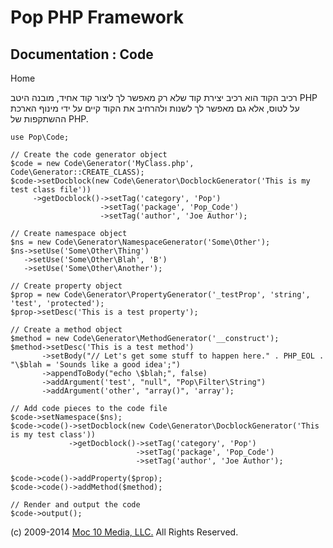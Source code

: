 Pop PHP Framework
=================

Documentation : Code
--------------------

Home

רכיב הקוד הוא רכיב יצירת קוד שלא רק מאפשר לך ליצור קוד אחיד, מובנה היטב
PHP על לטוס, אלא גם מאפשר לך לשנות ולהרחיב את הקוד קיים על ידי מינוף
הארכת ההשתקפות של PHP.

    use Pop\Code;

    // Create the code generator object
    $code = new Code\Generator('MyClass.php', Code\Generator::CREATE_CLASS);
    $code->setDocblock(new Code\Generator\DocblockGenerator('This is my test class file'))
         ->getDocblock()->setTag('category', 'Pop')
                        ->setTag('package', 'Pop_Code')
                        ->setTag('author', 'Joe Author');

    // Create namespace object
    $ns = new Code\Generator\NamespaceGenerator('Some\Other');
    $ns->setUse('Some\Other\Thing')
       ->setUse('Some\Other\Blah', 'B')
       ->setUse('Some\Other\Another');

    // Create property object
    $prop = new Code\Generator\PropertyGenerator('_testProp', 'string', 'test', 'protected');
    $prop->setDesc('This is a test property');

    // Create a method object
    $method = new Code\Generator\MethodGenerator('__construct');
    $method->setDesc('This is a test method')
           ->setBody("// Let's get some stuff to happen here." . PHP_EOL . "\$blah = 'Sounds like a good idea';")
           ->appendToBody("echo \$blah;", false)
           ->addArgument('test', "null", "Pop\Filter\String")
           ->addArgument('other', "array()", 'array');

    // Add code pieces to the code file
    $code->setNamespace($ns);
    $code->code()->setDocblock(new Code\Generator\DocblockGenerator('This is my test class'))
                 ->getDocblock()->setTag('category', 'Pop')
                                ->setTag('package', 'Pop_Code')
                                ->setTag('author', 'Joe Author');

    $code->code()->addProperty($prop);
    $code->code()->addMethod($method);

    // Render and output the code
    $code->output();

\(c) 2009-2014 [Moc 10 Media, LLC.](http://www.moc10media.com) All
Rights Reserved.
